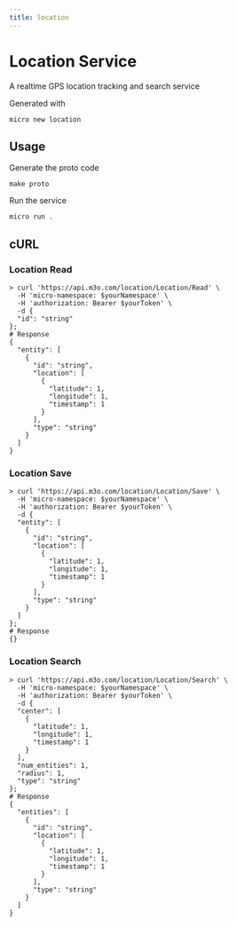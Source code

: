 ```yaml
---
title: location
---
```

# Location Service

A realtime GPS location tracking and search service

Generated with

```
micro new location
```

## Usage

Generate the proto code

```
make proto
```

Run the service

```
micro run .
```

## cURL


### Location Read
<!-- We use the request body description here as endpoint descriptions are not
being lifted correctly from the proto by the openapi spec generator -->

```shell
> curl 'https://api.m3o.com/location/Location/Read' \
  -H 'micro-namespace: $yourNamespace' \
  -H 'authorization: Bearer $yourToken' \
  -d {
  "id": "string"
};
# Response
{
  "entity": [
    {
      "id": "string",
      "location": [
        {
          "latitude": 1,
          "longitude": 1,
          "timestamp": 1
        }
      ],
      "type": "string"
    }
  ]
}
```


### Location Save
<!-- We use the request body description here as endpoint descriptions are not
being lifted correctly from the proto by the openapi spec generator -->

```shell
> curl 'https://api.m3o.com/location/Location/Save' \
  -H 'micro-namespace: $yourNamespace' \
  -H 'authorization: Bearer $yourToken' \
  -d {
  "entity": [
    {
      "id": "string",
      "location": [
        {
          "latitude": 1,
          "longitude": 1,
          "timestamp": 1
        }
      ],
      "type": "string"
    }
  ]
};
# Response
{}
```


### Location Search
<!-- We use the request body description here as endpoint descriptions are not
being lifted correctly from the proto by the openapi spec generator -->

```shell
> curl 'https://api.m3o.com/location/Location/Search' \
  -H 'micro-namespace: $yourNamespace' \
  -H 'authorization: Bearer $yourToken' \
  -d {
  "center": [
    {
      "latitude": 1,
      "longitude": 1,
      "timestamp": 1
    }
  ],
  "num_entities": 1,
  "radius": 1,
  "type": "string"
};
# Response
{
  "entities": [
    {
      "id": "string",
      "location": [
        {
          "latitude": 1,
          "longitude": 1,
          "timestamp": 1
        }
      ],
      "type": "string"
    }
  ]
}
```


